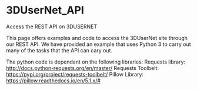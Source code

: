 # 3DUserNet_API
Access the REST API on 3DUSERNET

This page offers examples and code to access the 3DUserNet site through our REST API. We have provided an example that uses Python 3 to carry out many of the tasks that the API can cary out. 

The python code is dependant on the following libraries:
Requests library: http://docs.python-requests.org/en/master/
Requests Toolbelt: https://pypi.org/project/requests-toolbelt/
Pillow Library: https://pillow.readthedocs.io/en/5.1.x/#


